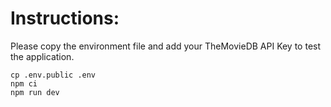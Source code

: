 # Instructions:

Please copy the environment file and add your TheMovieDB API Key to test the application.

```
cp .env.public .env
npm ci
npm run dev
```
